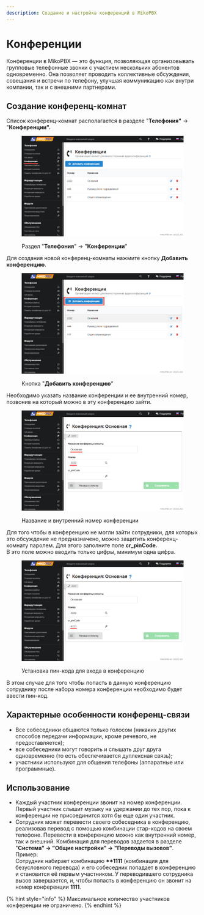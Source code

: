 ```yaml
---
description: Создание и настройка конференций в MikoPBX
---
```


# Конференции

Конференции в MikoPBX — это функция, позволяющая организовывать групповые телефонные звонки с участием нескольких абонентов одновременно. Она позволяет проводить коллективные обсуждения, совещания и встречи по телефону, улучшая коммуникацию как внутри компании, так и с внешними партнерами.

## Создание конференц-комнат

Список конференц-комнат располагается в разделе "**Телефония"** -> "**Конференции".**

<figure><img src="../../.gitbook/assets/conf_0.png" alt=""><figcaption><p>Раздел "<strong>Телефония</strong>" -> "<strong>Конференции</strong>"</p></figcaption></figure>

Для создания новой конференц-комнаты нажмите  кнопку **Добавить конференцию**.

<figure><img src="../../.gitbook/assets/conf_1.png" alt=""><figcaption><p>Кнопка "<strong>Добавить конференцию</strong>"</p></figcaption></figure>

Необходимо указать название конференции и ее внутренний номер, позвонив на который можно в эту конференцию зайти.

<figure><img src="../../.gitbook/assets/conf_2.png" alt=""><figcaption><p>Название и внутренний номер конференции</p></figcaption></figure>

Для того чтобы в конференцию не могли зайти сотрудники, для которых это обсуждение не предназначено, можно защитить конференц-комнату паролем. Для этого заполните поле **cr\_pinCode.** \
В это поле можно вводить только цифры, минимум одна цифра.

<figure><img src="../../.gitbook/assets/conf_3.png" alt=""><figcaption><p>Установка пин-кода для входа в конференцию </p></figcaption></figure>

В этом случае для того чтобы попасть в данную конференцию сотруднику после набора номера конференции необходимо будет ввести пин-код.

## Характерные особенности конференц-связи

* Все собеседники общаются только голосом (никаких других способов передачи информации, кроме речевого, не предоставляется);
* все собеседники могут говорить и слышать друг друга одновременно (то есть обеспечивается дуплексная связь);
* участники используют для общения телефоны (аппаратные или программные).

## Использование

* Каждый участник конференции звонит на номер конференции. Первый участник слышит музыку на удержании до тех пор, пока к конференции не присоединится хотя бы еще один участник.
* Сотрудник может перевести своего собеседника в конференцию, реализовав перевод с помощью комбинации стар-кодов на своем телефоне. Перевести в конференцию можно как внутренний номер, так и внешний. Комбинация для переводов задается в разделе "**Система" -> "Общие настройки" -> "Переводы вызовов"**. \
  Пример:\
  Сотрудник набирает комбинацию **\*\*1111** (комбинация для безусловного перевода) и его собеседник попадает в конференцию и становится её первым участником. У переводившего сотрудника вызов завершается, и, чтобы попасть в конференцию он звонит на номер конференции **1111**.

{% hint style="info" %}
Максимальное количество участников конференции не ограничено.
{% endhint %}
